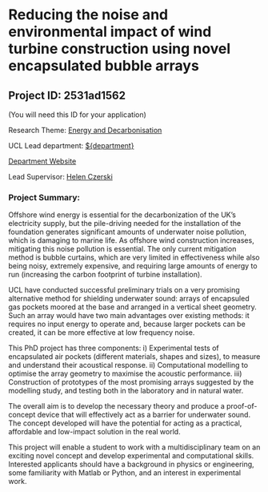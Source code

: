 # Reducing the noise and environmental impact of wind turbine construction using novel encapsulated bubble arrays

## Project ID: **2531ad1562**
(You will need this ID for your application)

Research Theme: [Energy and Decarbonisation](../themes/energy-and-decarbonisation.md)

UCL Lead department: [${department}](../departments/mechanical-engineering.md)

[Department Website](https://www.ucl.ac.uk/mechanical-engineering)

Lead Supervisor: [Helen Czerski](https://profiles.ucl.ac.uk/42545)

### Project Summary:

Offshore wind energy is essential for the decarbonization of the UK’s electricity supply, but the pile-driving needed for the installation of the foundation generates significant amounts of underwater noise pollution, which is damaging to marine life.  As offshore wind construction increases, mitigating this noise pollution is essential. The only current mitigation method is bubble curtains, which are very limited in effectiveness while also being noisy, extremely expensive, and requiring large amounts of energy to run (increasing the carbon footprint of turbine installation).  

UCL have conducted successful preliminary trials on a very promising alternative method for shielding underwater sound: arrays of encapsuled gas pockets moored at the base and arranged in a vertical sheet geometry.  Such an array would have two main advantages over existing methods: it requires no input energy to operate and, because larger pockets can be created, it can be more effective at low frequency noise. 

This PhD project has three components:
i)	Experimental tests of encapsulated air pockets (different materials, shapes and sizes), to measure and understand their acoustical response.
ii)	Computational modelling to optimise the array geometry to maximise the acoustic performance.
iii)	Construction of prototypes of the most promising arrays suggested by the modelling study, and testing both in the laboratory and in natural water.

The overall aim is to develop the necessary theory and produce a proof-of-concept device that will effectively act as a barrier for underwater sound. The concept developed will have the potential for acting as a practical, affordable and low-impact solution in the real world.

This project will enable a student to work with a multidisciplinary team on an exciting novel concept and develop experimental and computational skills.  Interested applicants should have a background in physics or engineering, some familiarity with Matlab or Python, and an interest in experimental work.
